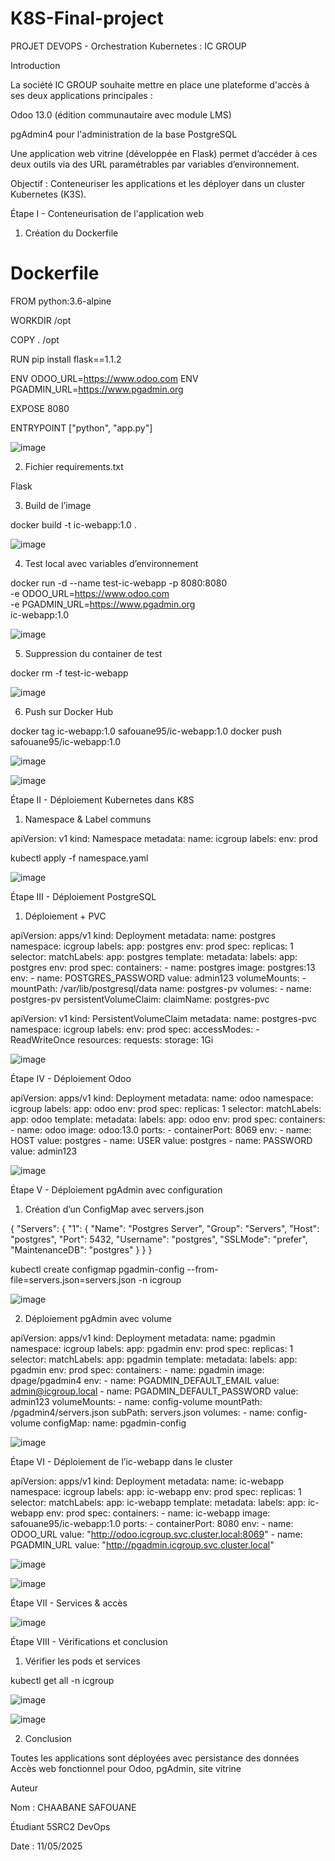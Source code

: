 # K8S-Final-project

PROJET DEVOPS - Orchestration Kubernetes : IC GROUP

Introduction

La société IC GROUP souhaite mettre en place une plateforme d'accès à ses deux applications principales :

Odoo 13.0 (édition communautaire avec module LMS)

pgAdmin4 pour l'administration de la base PostgreSQL

Une application web vitrine (développée en Flask) permet d’accéder à ces deux outils via des URL paramétrables par variables d’environnement.

Objectif : Conteneuriser les applications et les déployer dans un cluster Kubernetes (K3S).

Étape I - Conteneurisation de l'application web

1. Création du Dockerfile

# Dockerfile
FROM python:3.6-alpine

WORKDIR /opt

COPY . /opt

RUN pip install flask==1.1.2

ENV ODOO_URL=https://www.odoo.com
ENV PGADMIN_URL=https://www.pgadmin.org

EXPOSE 8080

ENTRYPOINT ["python", "app.py"]



![image](https://github.com/user-attachments/assets/63fa2963-3fcd-4f5f-8609-a49ca2c73500)


2. Fichier requirements.txt

Flask

3. Build de l’image

docker build -t ic-webapp:1.0 .

![image](https://github.com/user-attachments/assets/5c96c8f1-a569-435f-9844-540c80a9038b)

4. Test local avec variables d’environnement

docker run -d --name test-ic-webapp -p 8080:8080 \
  -e ODOO_URL=https://www.odoo.com \
  -e PGADMIN_URL=https://www.pgadmin.org \
  ic-webapp:1.0

![image](https://github.com/user-attachments/assets/a5b57871-7c74-4d9a-9fdf-807d68bde15c)


5. Suppression du container de test

docker rm -f test-ic-webapp

![image](https://github.com/user-attachments/assets/02d8625d-1b42-4e76-85f2-742ad5399926)

6. Push sur Docker Hub

docker tag ic-webapp:1.0 safouane95/ic-webapp:1.0
docker push safouane95/ic-webapp:1.0

![image](https://github.com/user-attachments/assets/2230bfed-7055-4478-8d50-c95118b6166f)


![image](https://github.com/user-attachments/assets/cb75b6aa-360a-46dc-bcba-1cf0fc168b54)


Étape II - Déploiement Kubernetes dans K8S

1. Namespace & Label communs

apiVersion: v1
kind: Namespace
metadata:
  name: icgroup
  labels:
    env: prod

kubectl apply -f namespace.yaml

![image](https://github.com/user-attachments/assets/197e13dd-478a-468b-a2ad-f96fb3ecb804)


Étape III - Déploiement PostgreSQL

1. Déploiement + PVC

apiVersion: apps/v1
kind: Deployment
metadata:
  name: postgres
  namespace: icgroup
  labels:
    app: postgres
    env: prod
spec:
  replicas: 1
  selector:
    matchLabels:
      app: postgres
  template:
    metadata:
      labels:
        app: postgres
        env: prod
    spec:
      containers:
      - name: postgres
        image: postgres:13
        env:
        - name: POSTGRES_PASSWORD
          value: admin123
        volumeMounts:
        - mountPath: /var/lib/postgresql/data
          name: postgres-pv
      volumes:
      - name: postgres-pv
        persistentVolumeClaim:
          claimName: postgres-pvc

apiVersion: v1
kind: PersistentVolumeClaim
metadata:
  name: postgres-pvc
  namespace: icgroup
  labels:
    env: prod
spec:
  accessModes:
    - ReadWriteOnce
  resources:
    requests:
      storage: 1Gi

![image](https://github.com/user-attachments/assets/6a984651-8b9b-4268-8356-71c795d3c700)



Étape IV - Déploiement Odoo

apiVersion: apps/v1
kind: Deployment
metadata:
  name: odoo
  namespace: icgroup
  labels:
    app: odoo
    env: prod
spec:
  replicas: 1
  selector:
    matchLabels:
      app: odoo
  template:
    metadata:
      labels:
        app: odoo
        env: prod
    spec:
      containers:
      - name: odoo
        image: odoo:13.0
        ports:
        - containerPort: 8069
        env:
        - name: HOST
          value: postgres
        - name: USER
          value: postgres
        - name: PASSWORD
          value: admin123

![image](https://github.com/user-attachments/assets/245599c5-1f9a-42c5-9ee8-6407b3ce871e)


Étape V - Déploiement pgAdmin avec configuration

1. Création d’un ConfigMap avec servers.json

{
  "Servers": {
    "1": {
      "Name": "Postgres Server",
      "Group": "Servers",
      "Host": "postgres",
      "Port": 5432,
      "Username": "postgres",
      "SSLMode": "prefer",
      "MaintenanceDB": "postgres"
    }
  }
}

kubectl create configmap pgadmin-config --from-file=servers.json=servers.json -n icgroup

![image](https://github.com/user-attachments/assets/337c6f47-77f0-4387-acec-ec67652dbe34)


2. Déploiement pgAdmin avec volume

apiVersion: apps/v1
kind: Deployment
metadata:
  name: pgadmin
  namespace: icgroup
  labels:
    app: pgadmin
    env: prod
spec:
  replicas: 1
  selector:
    matchLabels:
      app: pgadmin
  template:
    metadata:
      labels:
        app: pgadmin
        env: prod
    spec:
      containers:
      - name: pgadmin
        image: dpage/pgadmin4
        env:
        - name: PGADMIN_DEFAULT_EMAIL
          value: admin@icgroup.local
        - name: PGADMIN_DEFAULT_PASSWORD
          value: admin123
        volumeMounts:
        - name: config-volume
          mountPath: /pgadmin4/servers.json
          subPath: servers.json
      volumes:
      - name: config-volume
        configMap:
          name: pgadmin-config

![image](https://github.com/user-attachments/assets/d88fb1f1-8fec-4c44-b854-07c7bf02335f)


Étape VI - Déploiement de l’ic-webapp dans le cluster

apiVersion: apps/v1
kind: Deployment
metadata:
  name: ic-webapp
  namespace: icgroup
  labels:
    app: ic-webapp
    env: prod
spec:
  replicas: 1
  selector:
    matchLabels:
      app: ic-webapp
  template:
    metadata:
      labels:
        app: ic-webapp
        env: prod
    spec:
      containers:
      - name: ic-webapp
        image: safouane95/ic-webapp:1.0
        ports:
        - containerPort: 8080
        env:
        - name: ODOO_URL
          value: "http://odoo.icgroup.svc.cluster.local:8069"
        - name: PGADMIN_URL
          value: "http://pgadmin.icgroup.svc.cluster.local"

![image](https://github.com/user-attachments/assets/194a4229-06fe-4da3-aed2-6ea008a81f88)

![image](https://github.com/user-attachments/assets/445ad4ea-f625-42aa-9361-6bc12319de0a)



Étape VII - Services & accès

![image](https://github.com/user-attachments/assets/85f28c6a-2872-427a-9604-0f763e237af9)



Étape VIII - Vérifications et conclusion

1. Vérifier les pods et services

kubectl get all -n icgroup

![image](https://github.com/user-attachments/assets/f832bda1-75fe-4980-b6d8-e136e12c9dd3)


![image](https://github.com/user-attachments/assets/ec17b6da-213e-4528-8abf-36679f42ddac)


2. Conclusion

Toutes les applications sont déployées avec persistance des données
Accès web fonctionnel pour Odoo, pgAdmin, site vitrine



Auteur

Nom : CHAABANE SAFOUANE

Étudiant 5SRC2 DevOps

Date : 11/05/2025

